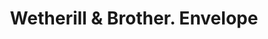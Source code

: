 ---
doi: 10.7916/D8R79SDK
date_other: '1887'
date_other_textual: '1887'
form: printed ephemera
genre:
- Envelopes
name:
- Wetherill & Brother
object_in_context_url: https://biggert.cul.columbia.edu/items/view/ave_biggert_01452
subject_hierarchical_geographic:
- Philadelphia, Pennsylvania, United States
subject_name:
- Wetherill & Brother
title: Wetherill & Brother. Envelope
sort_title: Wetherill & Brother. Envelope
call_number: ave_biggert_01452
coordinates:
- 40.00944444444445,-75.13333333333334
pid: ave_biggert_01452
identifiers: ave_biggert_01452
thumbnail: https://derivativo-3.library.columbia.edu/iiif/2/ldpd:344595/full/!256,256/0/native.jpg
permalink: "/items/ave_biggert_01452/"
layout: iiif-image-page
---